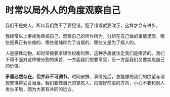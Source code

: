 # 时常以局外人的角度观察自己

我们不是完人，所以我们免不了要犯错。犯了错误就要改正，这样才会有进步。

我经常以上帝视角审视自己，观察自己的所作所为，分辨在自己做的事情里面，哪些是真正有价值的、哪些是纯粹为了自娱的、哪些又是为了娱人的。

人是感性动物，却时常被要求理性权衡利弊，这种矛盾就注定我们是痛苦的。我们不得不面对这种被分割的痛苦，一方面我们想要享受，另一方面我们又要实现自己的价值。

**矛盾必然存在，但并非不可调节**。时间安排、事情先后，总能够把我们的欲望与理想安排得妥妥当当。我们要做自己的掌舵人，把握好前进的方向，小心不要和别人发生矛盾，因为大家有共同的远方。
